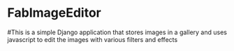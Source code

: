 # FabImageEditor
#This is a simple Django application that stores images in a gallery and uses javascript to edit the images with various filters and effects
